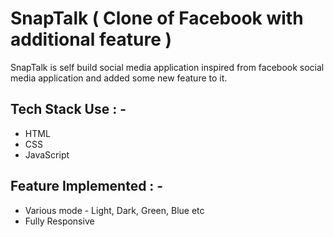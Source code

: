# SnapTalk ( Clone of Facebook with additional feature )

<p>SnapTalk is self build social media application inspired from facebook social media application and added some new feature to it. </p>

## Tech Stack Use : -

  - HTML
  - CSS
  - JavaScript
  
  
  

  
## Feature Implemented : -

  - Various mode - Light, Dark, Green, Blue etc
  - Fully Responsive
